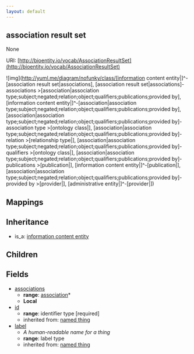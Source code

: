 ```yaml
---
layout: default
---
```


## association result set


None

URI: [http://bioentity.io/vocab/AssociationResultSet](http://bioentity.io/vocab/AssociationResultSet)


![img](http://yuml.me/diagram/nofunky/class/[information content entity|]^-[association result set|associations], [association result set|associations]-associations >[association|association type;subject;negated;relation;object;qualifiers;publications;provided by], [information content entity|]^-[association|association type;subject;negated;relation;object;qualifiers;publications;provided by], [association|association type;subject;negated;relation;object;qualifiers;publications;provided by]-association type >[ontology class|], [association|association type;subject;negated;relation;object;qualifiers;publications;provided by]-relation >[relationship type|], [association|association type;subject;negated;relation;object;qualifiers;publications;provided by]-qualifiers >[ontology class|], [association|association type;subject;negated;relation;object;qualifiers;publications;provided by]-publications >[publication|], [information content entity|]^-[publication|], [association|association type;subject;negated;relation;object;qualifiers;publications;provided by]-provided by >[provider|], [administrative entity|]^-[provider|])
## Mappings


## Inheritance

 *  is_a: [information content entity](InformationContentEntity.html)

## Children



## Fields

 * [associations](associations.html)
    * __range__: [association](Association.html)*
    * __Local__
 * [id](id.html)
    * __range__: identifier type [required]
    * inherited from: [named thing](NamedThing.html)
 * [label](label.html)
    * _A human-readable name for a thing_
    * __range__: label type
    * inherited from: [named thing](NamedThing.html)
